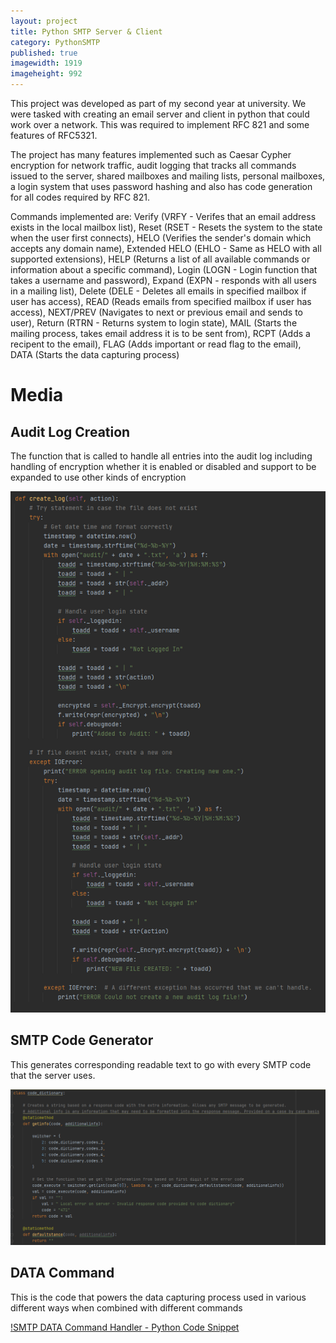```yaml
---
layout: project
title: Python SMTP Server & Client
category: PythonSMTP
published: true
imagewidth: 1919
imageheight: 992
---
```


This project was developed as part of my second year at university. We were tasked with creating an email server and client in python that could work over a network. This was required to implement RFC 821 and some features of RFC5321.

The project has many features implemented such as Caesar Cypher encryption for network traffic, audit logging that tracks all commands issued to the server, shared mailboxes and mailing lists, personal mailboxes, a login system that uses password hashing and also has code generation for all codes required by RFC 821.

Commands implemented are: Verify (VRFY - Verifes that an email address exists in the local mailbox list), Reset (RSET - Resets the system to the state when the user first connects), HELO (Verifies the sender's domain which accepts any domain name), Extended HELO (EHLO - Same as HELO with all supported extensions), HELP (Returns a list of all available commands or information about a specific command), Login (LOGN - Login function that takes a username and password), Expand (EXPN - responds with all users in a mailing list), Delete (DELE - Deletes all emails in specified mailbox if user has access), READ (Reads emails from specified mailbox if user has access), NEXT/PREV (Navigates to next or previous email and sends to user), Return (RTRN - Returns system to login state), MAIL (Starts the mailing process, takes email address it is to be sent from), RCPT (Adds a recipent to the email), FLAG (Adds important or read flag to the email), DATA (Starts the data capturing process)

# Media

## Audit Log Creation

The function that is called to handle all entries into the audit log including handling of encryption whether it is enabled or disabled and support to be expanded to use other kinds of encryption

![Audit Log Creation - Python Code Snippet](/assets/images/projects/smtp/auditlogcreate.png)

## SMTP Code Generator

This generates corresponding readable text to go with every SMTP code that the server uses.

![SMTP Code Generator - Python Code Snippet](/assets/images/projects/smtp/codegenerator.png)

## DATA Command

This is the code that powers the data capturing process used in various different ways when combined with different commands

[!SMTP DATA Command Handler - Python Code Snippet](/assets/images/projects/datacommand.png)

